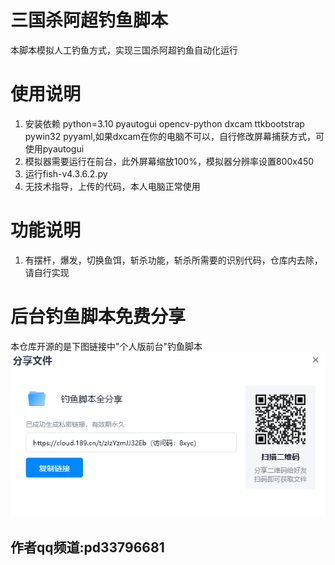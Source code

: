 # 三国杀阿超钓鱼脚本
本脚本模拟人工钓鱼方式，实现三国杀阿超钓鱼自动化运行
# 使用说明
1. 安装依赖 python=3.10 pyautogui opencv-python dxcam ttkbootstrap pywin32 pyyaml,如果dxcam在你的电脑不可以，自行修改屏幕捕获方式，可使用pyautogui
2. 模拟器需要运行在前台，此外屏幕缩放100%，模拟器分辨率设置800x450
3. 运行fish-v4.3.6.2.py 
4. 无技术指导，上传的代码，本人电脑正常使用
# 功能说明
1. 有摆杆，爆发，切换鱼饵，斩杀功能，斩杀所需要的识别代码，仓库内去除，请自行实现
# 后台钓鱼脚本免费分享
本仓库开源的是下图链接中"个人版前台"钓鱼脚本
![](share.png)
## 作者qq频道:pd33796681
